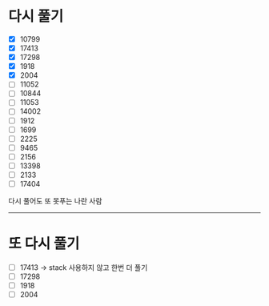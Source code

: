# 다시 풀기

- [x] 10799
- [x] 17413
- [x] 17298
- [x] 1918 
- [x] 2004
- [ ] 11052
- [ ] 10844
- [ ] 11053
- [ ] 14002
- [ ] 1912
- [ ] 1699
- [ ] 2225
- [ ] 9465
- [ ] 2156
- [ ] 13398
- [ ] 2133
- [ ] 17404

다시 풀어도 또 못푸는 나란 사람

---

# 또 다시 풀기
- [ ] 17413 -> stack 사용하지 않고 한번 더 풀기
- [ ] 17298
- [ ] 1918
- [ ] 2004